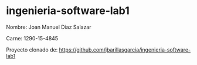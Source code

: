 # ingenieria-software-lab1

Nombre: Joan Manuel Diaz Salazar

Carne: 1290-15-4845


Proyecto clonado de: https://github.com/jbarillasgarcia/ingenieria-software-lab1
